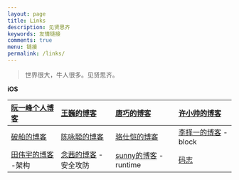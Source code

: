 ```yaml
---
layout: page
title: Links
description: 见贤思齐
keywords: 友情链接
comments: true
menu: 链接
permalink: /links/
---
```


> 世界很大，牛人很多。见贤思齐。



**iOS**

| [阮一峰个人博客](http://www.ruanyifeng.com/blog/) | [王巍的博客](http://onevcat.com)      | [唐巧的博客](http://blog.devtang.com/)        | [许小帅的博客](http://imallen.com/)            |
| :--------------------------------------- | :------------------------------- | :--------------------------------------- | :--------------------------------------- |
| [破船的博客](http://beyondvincent.com/)       | [陈咏聪的博客](http://vinqon.com/)     | [骆仕恺的博客](http://luosky.com/)             | [李择一的博客](http://cnblogs.com/biosli) -block |
| [田伟宇的博客](http://casatwy.com) -架构         | [念茜的博客](http://nianxi.net) -安全攻防 | [sunny的博客](http://blog.sunnyxx.com) -runtime | [码志](http://mazhuang.org)                |



